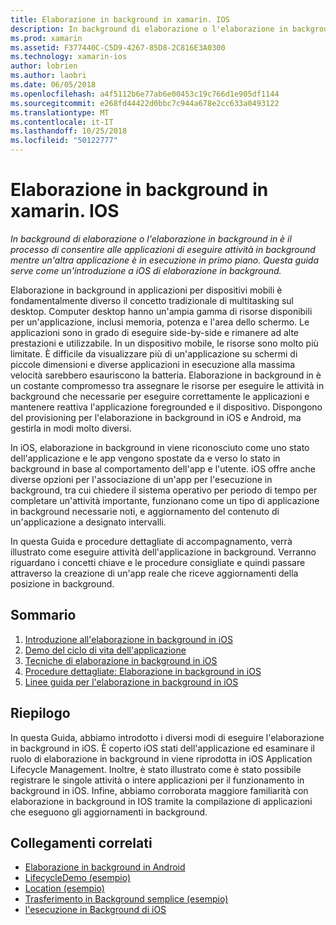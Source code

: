 ```yaml
---
title: Elaborazione in background in xamarin. IOS
description: In background di elaborazione o l'elaborazione in background in è il processo di consentire alle applicazioni di eseguire attività in background mentre un'altra applicazione è in esecuzione in primo piano. Questa guida serve come un'introduzione a iOS di elaborazione in background.
ms.prod: xamarin
ms.assetid: F377440C-C5D9-4267-85D8-2C816E3A0300
ms.technology: xamarin-ios
author: lobrien
ms.author: laobri
ms.date: 06/05/2018
ms.openlocfilehash: a4f5112b6e77ab6e00453c19c766d1e905df1144
ms.sourcegitcommit: e268fd44422d0bbc7c944a678e2cc633a0493122
ms.translationtype: MT
ms.contentlocale: it-IT
ms.lasthandoff: 10/25/2018
ms.locfileid: "50122777"
---
```

# <a name="backgrounding-in-xamarinios"></a>Elaborazione in background in xamarin. IOS

_In background di elaborazione o l'elaborazione in background in è il processo di consentire alle applicazioni di eseguire attività in background mentre un'altra applicazione è in esecuzione in primo piano. Questa guida serve come un'introduzione a iOS di elaborazione in background._

Elaborazione in background in applicazioni per dispositivi mobili è fondamentalmente diverso il concetto tradizionale di multitasking sul desktop. Computer desktop hanno un'ampia gamma di risorse disponibili per un'applicazione, inclusi memoria, potenza e l'area dello schermo. Le applicazioni sono in grado di eseguire side-by-side e rimanere ad alte prestazioni e utilizzabile. In un dispositivo mobile, le risorse sono molto più limitate. È difficile da visualizzare più di un'applicazione su schermi di piccole dimensioni e diverse applicazioni in esecuzione alla massima velocità sarebbero esauriscono la batteria. Elaborazione in background in è un costante compromesso tra assegnare le risorse per eseguire le attività in background che necessarie per eseguire correttamente le applicazioni e mantenere reattiva l'applicazione foregrounded e il dispositivo. Dispongono del provisioning per l'elaborazione in background in iOS e Android, ma gestirla in modi molto diversi.

In iOS, elaborazione in background in viene riconosciuto come uno stato dell'applicazione e le app vengono spostate da e verso lo stato in background in base al comportamento dell'app e l'utente. iOS offre anche diverse opzioni per l'associazione di un'app per l'esecuzione in background, tra cui chiedere il sistema operativo per periodo di tempo per completare un'attività importante, funzionano come un tipo di applicazione in background necessarie noti, e aggiornamento del contenuto di un'applicazione a designato intervalli.

In questa Guida e procedure dettagliate di accompagnamento, verrà illustrato come eseguire attività dell'applicazione in background. Verranno riguardano i concetti chiave e le procedure consigliate e quindi passare attraverso la creazione di un'app reale che riceve aggiornamenti della posizione in background.

## <a name="contents"></a>Sommario

1.  [Introduzione all'elaborazione in background in iOS](~/ios/app-fundamentals/backgrounding/introduction-to-backgrounding-in-ios.md)
1.  [Demo del ciclo di vita dell'applicazione](~/ios/app-fundamentals/backgrounding/application-lifecycle-demo.md)
1.  [Tecniche di elaborazione in background in iOS](~/ios/app-fundamentals/backgrounding/ios-backgrounding-techniques/index.md)
1.  [Procedure dettagliate: Elaborazione in background in iOS](~/ios/app-fundamentals/backgrounding/ios-backgrounding-walkthroughs/index.md)
1.  [Linee guida per l'elaborazione in background in iOS](~/ios/app-fundamentals/backgrounding/ios-backgrounding-guidance.md)

## <a name="summary"></a>Riepilogo

In questa Guida, abbiamo introdotto i diversi modi di eseguire l'elaborazione in background in iOS. È coperto iOS stati dell'applicazione ed esaminare il ruolo di elaborazione in background in viene riprodotta in iOS Application Lifecycle Management. Inoltre, è stato illustrato come è stato possibile registrare le singole attività o intere applicazioni per il funzionamento in background in iOS. Infine, abbiamo corroborata maggiore familiarità con elaborazione in background in IOS tramite la compilazione di applicazioni che eseguono gli aggiornamenti in background.



## <a name="related-links"></a>Collegamenti correlati

- [Elaborazione in background in Android](~/android/app-fundamentals/services/index.md)
- [LifecycleDemo (esempio)](https://developer.xamarin.com/samples/monotouch/LifecycleDemo/)
- [Location (esempio)](https://developer.xamarin.com/samples/monotouch/Location/)
- [Trasferimento in Background semplice (esempio)](https://developer.xamarin.com/samples/monotouch/SimpleBackgroundTransfer/)
- [l'esecuzione in Background di iOS](https://developer.apple.com/library/ios/documentation/iPhone/Conceptual/iPhoneOSProgrammingGuide/BackgroundExecution/BackgroundExecution.html)
